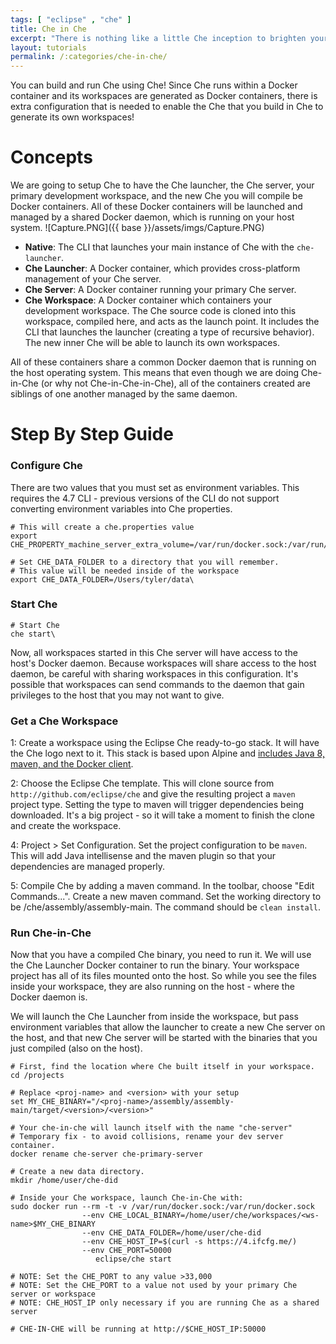 ```yaml
---
tags: [ "eclipse" , "che" ]
title: Che in Che
excerpt: "There is nothing like a little Che inception to brighten your day."
layout: tutorials
permalink: /:categories/che-in-che/
---
```

You can build and run Che using Che!  Since Che runs within a Docker container and its workspaces are generated as Docker containers, there is extra configuration that is needed to enable the Che that you build in Che to generate its own workspaces!
# Concepts  
We are going to setup Che to have the Che launcher, the Che server, your primary development workspace, and the new Che you will compile be Docker containers. All of these Docker containers will be launched and managed by a shared Docker daemon, which is running on your host system.
![Capture.PNG]({{ base }}/assets/imgs/Capture.PNG)
* **Native**: The CLI that launches your main instance of Che with the `che-launcher`.
* **Che Launcher**: A Docker container, which provides cross-platform management of your Che server.
* **Che Server**: A Docker container running your primary Che server.
* **Che Workspace**: A Docker container which containers your development workspace. The Che source code is cloned into this workspace, compiled here, and acts as the launch point. It includes the CLI that launches the launcher (creating a type of recursive behavior). The new inner Che will be able to launch its own workspaces.

All of these containers share a common Docker daemon that is running on the host operating system. This means that even though we are doing Che-in-Che (or why not Che-in-Che-in-Che), all of the containers created are siblings of one another managed by the same daemon.
# Step By Step Guide  
### Configure Che
There are two values that you must set as environment variables. This requires the 4.7 CLI - previous versions of the CLI do not support converting environment variables into Che properties.
```text  
# This will create a che.properties value
export CHE_PROPERTY_machine_server_extra_volume=/var/run/docker.sock:/var/run/docker.sock

# Set CHE_DATA_FOLDER to a directory that you will remember.
# This value will be needed inside of the workspace
export CHE_DATA_FOLDER=/Users/tyler/data\
```
### Start Che
```shell  
# Start Che
che start\
```
Now, all workspaces started in this Che server will have access to the host's Docker daemon. Because workspaces will share access to the host daemon, be careful with sharing workspaces in this configuration. It's possible that workspaces can send commands to the daemon that gain privileges to the host that you may not want to give.

### Get a Che Workspace
1: Create a workspace using the Eclipse Che ready-to-go stack. It will have the Che logo next to it. This stack is based upon Alpine and [includes Java 8, maven, and the Docker client](https://github.com/eclipse/che-dockerfiles/tree/master/recipes/alpine_jdk8).

2: Choose the Eclipse Che template. This will clone source from `http://github.com/eclipse/che` and give the resulting project a `maven` project type. Setting the type to maven will trigger dependencies being downloaded. It's a big project - so it will take a moment to finish the clone and create the workspace.

4: Project > Set Configuration.  Set the project configuration to be `maven`. This will add Java intellisense and the maven plugin so that your dependencies are managed properly.

5:  Compile Che by adding a maven command.  In the toolbar, choose "Edit Commands...".  Create a new maven command.  Set the working directory to be /che/assembly/assembly-main.  The command should be `clean install`.

### Run Che-in-Che
Now that you have a compiled Che binary, you need to run it.  We will use the Che Launcher Docker container to run the binary. Your workspace project has all of its files mounted onto the host. So while you see the files inside your workspace, they are also running on the host - where the Docker daemon is.

We will launch the Che Launcher from inside the workspace, but pass environment variables that allow the launcher to create a new Che server on the host, and that new Che server will be started with the binaries that you just compiled (also on the host).
```shell  
# First, find the location where Che built itself in your workspace.
cd /projects

# Replace <proj-name> and <version> with your setup
set MY_CHE_BINARY="/<proj-name>/assembly/assembly-main/target/<version>/<version>"

# Your che-in-che will launch itself with the name "che-server"
# Temporary fix - to avoid collisions, rename your dev server container.
docker rename che-server che-primary-server

# Create a new data directory.
mkdir /home/user/che-did

# Inside your Che workspace, launch Che-in-Che with:
sudo docker run --rm -t -v /var/run/docker.sock:/var/run/docker.sock
                --env CHE_LOCAL_BINARY=/home/user/che/workspaces/<ws-name>$MY_CHE_BINARY
                --env CHE_DATA_FOLDER=/home/user/che-did
                --env CHE_HOST_IP=$(curl -s https://4.ifcfg.me/)
                --env CHE_PORT=50000
                   eclipse/che start

# NOTE: Set the CHE_PORT to any value >33,000
# NOTE: Set the CHE_PORT to a value not used by your primary Che server or workspace
# NOTE: CHE_HOST_IP only necessary if you are running Che as a shared server

# CHE-IN-CHE will be running at http://$CHE_HOST_IP:50000
```
